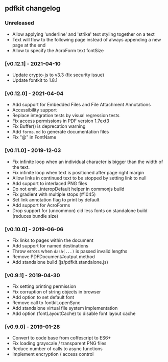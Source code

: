 ## pdfkit changelog

### Unreleased

- Allow applying 'underline' and 'strike' text styling together on a text
- Text will flow to the following page instead of always appending a new page at the end
- Allow to specify the AcroForm text fontSize

### [v0.12.1] - 2021-04-10

- Update crypto-js to v3.3 (fix security issue)
- Update fontkit to 1.8.1

### [v0.12.0] - 2021-04-04

- Add support for Embedded Files and File Attachment Annotations
- Accessibility support
- Replace integration tests by visual regression tests
- Fix access permissions in PDF version 1.7ext3
- Fix Buffer() is deprecation warning
- Add `forms.md` to generate documentation files
- Fix "@" in FontName

### [v0.11.0] - 2019-12-03

- Fix infinite loop when an individual character is bigger than the width of the text.
- Fix infinite loop when text is positioned after page right margin
- Allow links in continued text to be stopped by setting link to null
- Add support to interlaced PNG files
- Do not emit \_interopDefault helper in commonjs build
- Fix gradient with multiple stops (#1045)
- Set link annotation flag to print by default
- Add support for AcroForms
- Drop support for (uncommon) cid less fonts on standalone build (reduces bundle size)

### [v0.10.0] - 2019-06-06

- Fix links to pages within the document
- Add support for named destinations
- Throw errors when `dash(...)` is passed invalid lengths
- Remove PDFDocument#output method
- Add standalone build (js/pdfkit.standalone.js)

### [v0.9.1] - 2019-04-30

- Fix setting printing permission
- Fix corruption of string objects in browser
- Add option to set default font
- Remove call to fontkit.openSync
- Add standalone virtual file system implementation
- Add option (fontLayoutCache) to disable font layout cache

### [v0.9.0] - 2019-01-28

- Convert to code base from coffescript to ES6+
- Fix loading grayscale / transparent PNG files
- Reduce number of calls to async functions
- Implement encryption / access control
